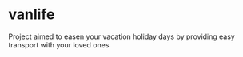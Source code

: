 # vanlife
Project aimed to easen your vacation holiday days by providing easy transport with your loved ones
